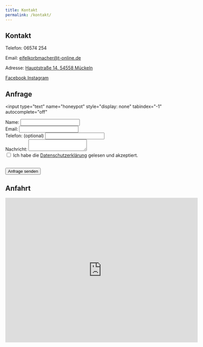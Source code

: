 ```yaml
---
title: Kontakt
permalink: /kontakt/
---
```


## Kontakt 

Telefon: 06574 254

Email: [eifelkorbmacher@t-online.de](mailto:eifelkorbmacher@t-online.de)

Adresse: [Hauptstraße 14, 54558 Mückeln](https://maps.app.goo.gl/5jhZEiGqsMhkuca29)

<a href="https://facebook.com/wolfgang.gladziewski">
  <i class="fab fa-fw fa-facebook"></i>Facebook
</a>

<a href="https://instagram.com/eifelkorbmacher">
  <i class="fab fa-fw fa-instagram"></i>Instagram
</a>

## Anfrage

<!-- Complete form with reCAPTCHA and custom fields -->
<form action="https://api.staticforms.xyz/submit" method="POST">
  <!-- Required: Your Static Forms API key -->
  <input type="hidden" name="apiKey" value="sf_bf9eed7ihljicj7j4kmcl102">

  <!-- Enable reply-to functionality -->
  <input type="hidden" name="replyTo" value="@">

  <!-- Anti-spam honeypot field -->
  <input
    type="text"
    name="honeypot"
    style="display: none"
    tabindex="-1"
    autocomplete="off"
  >

  <!-- Form fields -->
  <div class="form-group">
    <label for="name">Name:</label>
    <input type="text" id="name" name="Name" required>
  </div>

  <div class="form-group">
    <label for="email">Email:</label>
    <input type="email" id="email" name="Email" required>
  </div>  

  <div class="form-group">
    <label for="phone">Telefon: (optional)</label>
    <input type="tel" id="phone" name="Telefon">
  </div>

  <div class="form-group">
    <label for="message">Nachricht:</label>
    <textarea id="message" name="Nachricht" required></textarea>
  </div>

  <!-- Data Privacy Checkbox -->
  <div class="form-group">
    <input type="checkbox" name="Datenschutz" required>
    Ich habe die <a href="/datenschutz" target="_blank">Datenschutzerklärung</a> gelesen und akzeptiert.
  </div>

  <!-- Optional redirect URLs -->
  <input type="hidden" name="redirectTo" value="https://www.eifelkorbmacher.de/success/">

  <div>&nbsp;</div>

  <button type="submit">Anfrage senden</button>
</form>

## Anfahrt

<iframe src="https://www.google.com/maps/embed?pb=!1m18!1m12!1m3!1d2560.426126057443!2d6.919659076833706!3d50.08623091352124!2m3!1f0!2f0!3f0!3m2!1i1024!2i768!4f13.1!3m3!1m2!1s0x47be34eeba728d45%3A0xd6006320a8f03b18!2sKorbmacher%20Wolfgang%20Gladziewski!5e0!3m2!1sde!2sde!4v1749676530618!5m2!1sde!2sde" width="600" height="450" style="border:0;" allowfullscreen="" loading="lazy" referrerpolicy="no-referrer-when-downgrade"></iframe>
